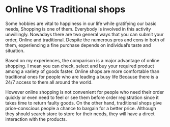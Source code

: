 # Online VS Traditional shops

Some hobbies are vital to happiness in our life while gratifying our basic needs, Shopping is one of them. Everybody is involved in this activity unwillingly. Nowadays there are two general ways that you can submit your order, Online and traditional. Despite the numerous pros and cons in both of them, experiencing a fine purchase depends on individual’s taste and situation.

Based on my experiences, the comparison is a major advantage of online shopping. I mean you can check, select and buy your required product among a variety of goods faster. Online shops are more comfortable than traditional ones for people who are leading a busy life Because there is a 24/7 access to them all around the world.

However online shopping is not convenient for people who need their order quickly or even need to feel or see them before order registration since it takes time to return faulty goods. On the other hand, traditional shops give price-conscious people a chance to bargain for a better price. Although they should search store to store for their needs, they will have a direct interaction with the products.
